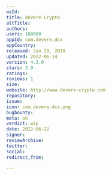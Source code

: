 ```yaml
---
wsId: 
title: deVere Crypto
altTitle: 
authors: 
users: 100000
appId: com.devere.dcx
appCountry: 
released: Jan 29, 2018
updated: 2022-06-14
version: 4.3.0
stars: 3.9
ratings: 
reviews: 1
size: 
website: http://www.devere-crypto.com
repository: 
issue: 
icon: com.devere.dcx.png
bugbounty: 
meta: ok
verdict: wip
date: 2022-06-22
signer: 
reviewArchive: 
twitter: 
social: 
redirect_from: 

---
```


